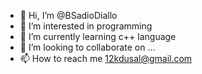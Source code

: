- 👋 Hi, I’m @BSadioDiallo
- 👀 I’m interested in programming
- 🌱 I’m currently learning c++ language
- 💞️ I’m looking to collaborate on ...
- 📫 How to reach me 12kdusal@gmail.com

<!---
BSadioDiallo/BSadioDiallo is a ✨ special ✨ repository because its `README.md` (this file) appears on your GitHub profile.
You can click the Preview link to take a look at your changes.
--->

